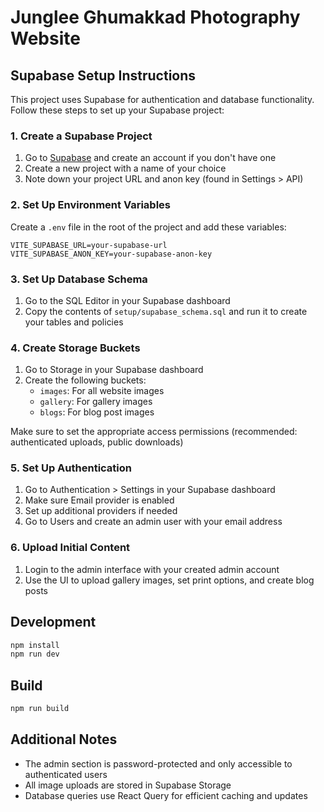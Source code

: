 
# Junglee Ghumakkad Photography Website

## Supabase Setup Instructions

This project uses Supabase for authentication and database functionality. Follow these steps to set up your Supabase project:

### 1. Create a Supabase Project

1. Go to [Supabase](https://supabase.com) and create an account if you don't have one
2. Create a new project with a name of your choice
3. Note down your project URL and anon key (found in Settings > API)

### 2. Set Up Environment Variables

Create a `.env` file in the root of the project and add these variables:

```
VITE_SUPABASE_URL=your-supabase-url
VITE_SUPABASE_ANON_KEY=your-supabase-anon-key
```

### 3. Set Up Database Schema

1. Go to the SQL Editor in your Supabase dashboard
2. Copy the contents of `setup/supabase_schema.sql` and run it to create your tables and policies

### 4. Create Storage Buckets

1. Go to Storage in your Supabase dashboard
2. Create the following buckets:
   - `images`: For all website images
   - `gallery`: For gallery images
   - `blogs`: For blog post images

Make sure to set the appropriate access permissions (recommended: authenticated uploads, public downloads)

### 5. Set Up Authentication

1. Go to Authentication > Settings in your Supabase dashboard
2. Make sure Email provider is enabled
3. Set up additional providers if needed
4. Go to Users and create an admin user with your email address

### 6. Upload Initial Content

1. Login to the admin interface with your created admin account
2. Use the UI to upload gallery images, set print options, and create blog posts

## Development

```bash
npm install
npm run dev
```

## Build

```bash
npm run build
```

## Additional Notes

- The admin section is password-protected and only accessible to authenticated users
- All image uploads are stored in Supabase Storage
- Database queries use React Query for efficient caching and updates
